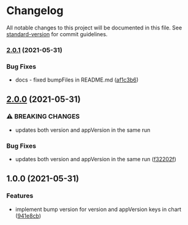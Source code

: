 # Changelog

All notable changes to this project will be documented in this file. See [standard-version](https://github.com/conventional-changelog/standard-version) for commit guidelines.

### [2.0.1](https://github.com/MapColonies/standard-version-update-helm-version/compare/v2.0.0...v2.0.1) (2021-05-31)


### Bug Fixes

* docs - fixed bumpFiles in README.md ([af1c3b6](https://github.com/MapColonies/standard-version-update-helm-version/commit/af1c3b6400594fb7bd1bee5edd4a9dd15420424f))

## [2.0.0](https://github.com/MapColonies/standard-version-update-helm-version/compare/v1.0.0...v2.0.0) (2021-05-31)


### ⚠ BREAKING CHANGES

* updates both version and appVersion in the same run

### Bug Fixes

* updates both version and appVersion in the same run ([f32202f](https://github.com/MapColonies/standard-version-update-helm-version/commit/f32202fd3e56fd82b4d938077d5b689727b87e32))

## 1.0.0 (2021-05-31)


### Features

* implement bump version for version and appVersion keys in chart ([941e8cb](https://github.com/MapColonies/standard-version-update-helm-version/commit/941e8cbb733295888ec9a5616b83456f3b22463f))
